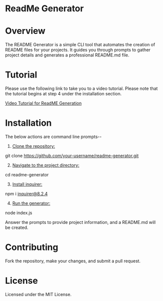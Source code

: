 # ReadMe Generator
# Overview

The README Generator is a simple CLI tool that automates the creation of README files for your projects. It guides you through prompts to gather project details and generates a professional README.md file.

# Tutorial

Please use the following link to take you to a video tutorial. Please note that the tutorial begins at step 4 under the installation section. 

[Video Tutorial for ReadME Generation](https://drive.google.com/file/d/1ECbKf-2ORPc6KsPSJgZdhMC8hPU39h66/view)



# Installation

The below actions are command line prompts--

1. <ins>Clone the repository:

git clone https://github.com/your-username/readme-generator.git

2. <ins>Navigate to the project directory:

cd readme-generator

3. <ins>Install inquirer:

npm i inquirer@8.2.4

4. <ins>Run the generator:

node index.js




Answer the prompts to provide project information, and a README.md will be created.

# Contributing
Fork the repository, make your changes, and submit a pull request.

# License
Licensed under the MIT License.
